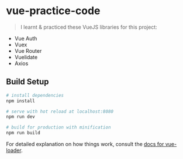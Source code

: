 # vue-practice-code
> I learnt & practiced these VueJS libraries for this project:
* Vue Auth
* Vuex
* Vue Router
* Vuelidate
* Axios

## Build Setup

``` bash
# install dependencies
npm install

# serve with hot reload at localhost:8080
npm run dev

# build for production with minification
npm run build
```

For detailed explanation on how things work, consult the [docs for vue-loader](http://vuejs.github.io/vue-loader).
